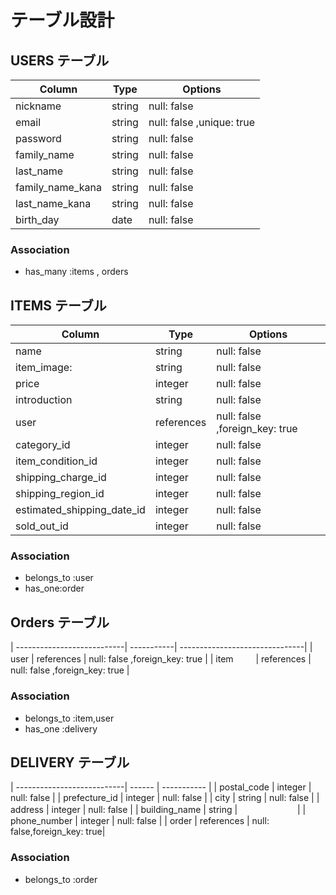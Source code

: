 # テーブル設計

## USERS テーブル
| Column           | Type   | Options     |
| --------         | ------ | ----------- |
| nickname         | string | null: false |
| email            | string | null: false ,unique: true |
| password         | string | null: false |
| family_name      | string | null: false |
| last_name        | string | null: false |
| family_name_kana | string | null: false |
| last_name_kana   | string | null: false |
| birth_day        | date   | null: false |
### Association
- has_many :items , orders


## ITEMS テーブル
| Column                     | Type   | Options     |
| ---------------------------| ------ | ----------- |
| name                       | string | null: false |
| item_image:                | string | null: false |
| price                      | integer| null: false |
| introduction               | string | null: false |
| user           　          | references | null: false ,foreign_key: true|
| category_id                | integer | null: false |
| item_condition_id          | integer | null: false |
| shipping_charge_id         | integer | null: false |
| shipping_region_id         | integer | null: false |
| estimated_shipping_date_id | integer | null: false |
| sold_out_id                | integer | null: false |
### Association
- belongs_to :user
- has_one:order


## Orders テーブル
| ---------------------------| -----------| -------------------------------|
| user                       | references | null: false ,foreign_key: true |
| item   　　                 | references | null: false ,foreign_key: true |
### Association
- belongs_to :item,user
- has_one    :delivery

## DELIVERY テーブル
| ---------------------------| ------  | ----------- |
| postal_code                | integer | null: false |
| prefecture_id              | integer | null: false |
| city                       | string  | null: false |
| address                    | integer | null: false |
| building_name              | string  | 　　　　　 　 | 
| phone_number               | integer | null: false |
| order                      | references | null: false,foreign_key: true|
### Association
- belongs_to :order